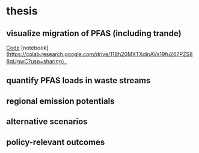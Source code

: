 # thesis
## visualize migration of PFAS (including trande)
[Code](https://github.com/be325/thesis/blob/main/Visualize%20global%20PFAS%20migration%20patterns)
[notebook](https://colab.research.google.com/drive/11Bh20MXTXdjnAVs19fu267PZS88qUgwC?usp=sharing）
## quantify PFAS loads in waste streams
## regional emission potentials
## alternative scenarios
## policy-relevant outcomes
